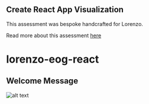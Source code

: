 ## Create React App Visualization

This assessment was bespoke handcrafted for Lorenzo.

Read more about this assessment [here](https://react.eogresources.com)
# lorenzo-eog-react
## Welcome Message 

![alt text](https://i.postimg.cc/Jhm603sS/Screenshot-from-2019-12-27-09-55-27.png)
